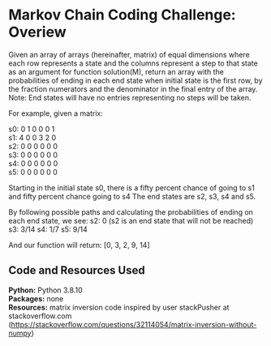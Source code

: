 # Markov Chain Coding Challenge: Overiew

Given an array of arrays (hereinafter, matrix) of equal dimensions where each row represents a state and the 
columns represent a step to that state as an argument for function solution(M), return an array
with the probabilities of ending in each end state when initial state is the first row, by the fraction numerators and the denominator 
in the final entry of the array. Note: End states will have no entries representing no steps will be taken.

For example, given a matrix:

s0: 0 1 0 0 0 1 <br/>
s1: 4 0 0 3 2 0 <br/>
s2: 0 0 0 0 0 0 <br/>
s3: 0 0 0 0 0 0 <br/>
s4: 0 0 0 0 0 0 <br/>
s5: 0 0 0 0 0 0 <br/>

Starting in the initial state s0, there is a fifty percent chance of going to s1 and fifty percent chance going to s4
The end states are s2, s3, s4 and s5.

By following possible paths and calculating the probabilities of ending on each end state, we see:
s2: 0 (s2 is an end state that will not be reached)
s3: 3/14
s4: 1/7
s5: 9/14

And our function will return:
[0, 3, 2, 9, 14]

## Code and Resources Used
**Python:** Python 3.8.10 <br/>
**Packages:** none <br/>
**Resources:** matrix inversion code inspired by user stackPusher at stackoverflow.com <br/> 
(https://stackoverflow.com/questions/32114054/matrix-inversion-without-numpy)

